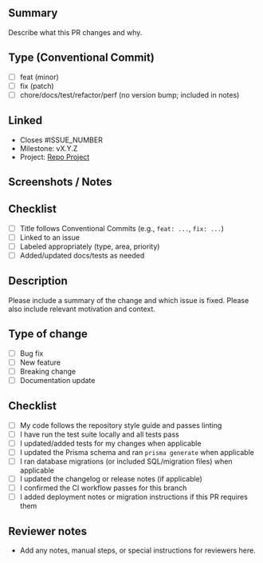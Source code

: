 ## Summary
Describe what this PR changes and why.

## Type (Conventional Commit)
- [ ] feat (minor)
- [ ] fix (patch)
- [ ] chore/docs/test/refactor/perf (no version bump; included in notes)

## Linked
- Closes #ISSUE_NUMBER
- Milestone: vX.Y.Z
- Project: [Repo Project](../../projects)

## Screenshots / Notes

## Checklist
- [ ] Title follows Conventional Commits (e.g., `feat: ...`, `fix: ...`)
- [ ] Linked to an issue
- [ ] Labeled appropriately (type, area, priority)
- [ ] Added/updated docs/tests as needed
## Description

Please include a summary of the change and which issue is fixed. Please also include relevant motivation and context.

## Type of change
- [ ] Bug fix
- [ ] New feature
- [ ] Breaking change
- [ ] Documentation update

## Checklist
- [ ] My code follows the repository style guide and passes linting
- [ ] I have run the test suite locally and all tests pass
- [ ] I updated/added tests for my changes when applicable
- [ ] I updated the Prisma schema and ran `prisma generate` when applicable
- [ ] I ran database migrations (or included SQL/migration files) when applicable
- [ ] I updated the changelog or release notes (if applicable)
- [ ] I confirmed the CI workflow passes for this branch
- [ ] I added deployment notes or migration instructions if this PR requires them

## Reviewer notes
- Add any notes, manual steps, or special instructions for reviewers here.
